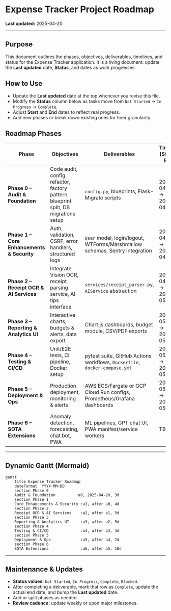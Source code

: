 # Expense Tracker Project Roadmap

**Last updated:** 2025-04-20

---

## Purpose
This document outlines the phases, objectives, deliverables, timelines, and status for the Expense Tracker application. It is a living document: update the **Last updated** date, **Status**, and dates as work progresses.

## How to Use
- Update the **Last updated** date at the top whenever you revise this file.
- Modify the **Status** column below as tasks move from `Not Started` → `In Progress` → `Complete`.
- Adjust **Start** and **End** dates to reflect real progress.
- Add new phases or break down existing ones for finer granularity.

## Roadmap Phases

| Phase                                   | Objectives                                                                         | Deliverables                                                             | Timeline (Start → End)       | Status      |
|-----------------------------------------|------------------------------------------------------------------------------------|---------------------------------------------------------------------------|------------------------------|-------------|
| **Phase 0 – Audit & Foundation**        | Code audit, config refactor, factory pattern, blueprint split, DB migrations setup | `config.py`, blueprints, Flask-Migrate scripts                            | 2025-04-20 → 2025-04-22      | In Progress |
| **Phase 1 – Core Enhancements & Security** | Auth, validation, CSRF, error handlers, structured logs                           | `User` model, login/logout, WTForms/Marshmallow schemas, Sentry integration | 2025-04-23 → 2025-04-26      | Not Started |
| **Phase 2 – Receipt OCR & AI Services** | Integrate Vision OCR, receipt parsing service, AI tips interface                  | `services/receipt_parser.py`, `AIService` abstraction                      | 2025-04-27 → 2025-05-01      | Not Started |
| **Phase 3 – Reporting & Analytics UI**  | Interactive charts, budgets & alerts, data export                                  | Chart.js dashboards, budget module, CSV/PDF exports                        | 2025-05-02 → 2025-05-06      | Not Started |
| **Phase 4 – Testing & CI/CD**           | Unit/E2E tests, CI pipeline, Docker setup                                         | pytest suite, GitHub Actions workflows, `Dockerfile`, `docker-compose.yml` | 2025-05-07 → 2025-05-09      | Not Started |
| **Phase 5 – Deployment & Ops**          | Production deployment, monitoring & alerts                                         | AWS ECS/Fargate or GCP Cloud Run configs, Prometheus/Grafana dashboards    | 2025-05-10 → 2025-05-11      | Not Started |
| **Phase 6 – SOTA Extensions**           | Anomaly detection, forecasting, chat bot, PWA                                      | ML pipelines, GPT chat UI, PWA manifest/service workers                   | TBD                          | Not Started |

---

## Dynamic Gantt (Mermaid)
```mermaid
gantt
    title Expense Tracker Roadmap
    dateFormat  YYYY-MM-DD
    section Phase 0
    Audit & Foundation         :a0, 2025-04-20, 3d
    section Phase 1
    Core Enhancements & Security :a1, after a0, 4d
    section Phase 2
    Receipt OCR & AI Services    :a2, after a1, 5d
    section Phase 3
    Reporting & Analytics UI     :a3, after a2, 5d
    section Phase 4
    Testing & CI/CD              :a4, after a3, 3d
    section Phase 5
    Deployment & Ops             :a5, after a4, 2d
    section Phase 6
    SOTA Extensions              :a6, after a5, 10d
```

---

## Maintenance & Updates
- **Status values:** `Not Started`, `In Progress`, `Complete`, `Blocked`.
- After completing a deliverable, mark that row as `Complete`, update the actual end date, and bump the **Last updated** date.
- Add or split phases as needed.
- **Review cadence:** update weekly or upon major milestones.

